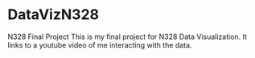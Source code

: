 # DataVizN328
N328 Final Project
This is my final project for N328 Data Visualization.  It links to a youtube video of me interacting with the data.
